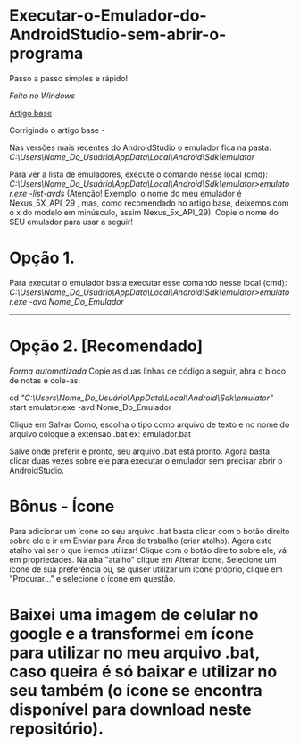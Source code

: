# Executar-o-Emulador-do-AndroidStudio-sem-abrir-o-programa
Passo a passo simples e rápido!

*Feito no Windows*

<a href="https://medium.com/@lucasluizss/execute-seu-emulador-android-sem-abrir-o-android-studio-windows-94c826059552">Artigo base</a>

Corrigindo o artigo base - 

Nas versões mais recentes do AndroidStudio o emulador fica na pasta:
*C:\Users\Nome_Do_Usuário\AppData\Local\Android\Sdk\emulator*

Para ver a lista de emuladores, execute o comando nesse local (cmd):
*C:\Users\Nome_Do_Usuário\AppData\Local\Android\Sdk\emulator>emulator.exe -list-avds*
(Atenção! Exemplo: o nome do meu emulador é Nexus_5X_API_29 , mas, como recomendado no artigo base, deixemos com o x do modelo em minúsculo, assim Nexus_5x_API_29).
Copie o nome do SEU emulador para usar a seguir!

# Opção 1.
Para executar o emulador basta executar esse comando nesse local (cmd):
*C:\Users\Nome_Do_Usuário\AppData\Local\Android\Sdk\emulator>emulator.exe -avd Nome_Do_Emulador*

********************************
# Opção 2. [Recomendado]
*Forma automatizada*
Copie as duas linhas de código a seguir, abra o bloco de notas e cole-as:

cd *"C:\Users\Nome_Do_Usuário\AppData\Local\Android\Sdk\emulator"*
start emulator.exe -avd Nome_Do_Emulador

Clique em Salvar Como, escolha o tipo como arquivo de texto e no nome do arquivo coloque a extensao .bat
ex: emulador.bat

Salve onde preferir e pronto, seu arquivo .bat está pronto.
Agora basta clicar duas vezes sobre ele para executar o emulador sem precisar abrir o AndroidStudio.

# Bônus - Ícone
Para adicionar um ícone ao seu arquivo .bat basta clicar com o botão direito sobre ele e ir em Enviar para Área de trabalho (criar atalho). 
Agora este atalho vai ser o que iremos utilizar!
Clique com o botão direito sobre ele, vá em propriedades. Na aba "atalho" clique em Alterar ícone.
Selecione um ícone de sua preferência ou, se quiser utilizar um ícone próprio, clique em "Procurar..." e selecione o ícone em questão.

# Baixei uma imagem de celular no google e a transformei em ícone para utilizar no meu arquivo .bat, caso queira é só baixar e utilizar no seu também (o ícone se encontra disponível para download neste repositório).
